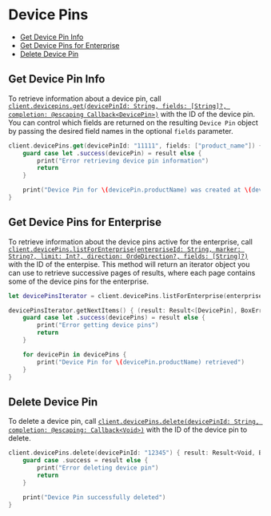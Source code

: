 Device Pins
===========

<!-- START doctoc generated TOC please keep comment here to allow auto update -->
<!-- DON'T EDIT THIS SECTION, INSTEAD RE-RUN doctoc TO UPDATE -->


- [Get Device Pin Info](#get-device-pin-info)
- [Get Device Pins for Enterprise](#get-device-pins-for-enterprise)
- [Delete Device Pin](#delete-device-pin)

<!-- END doctoc generated TOC please keep comment here to allow auto update -->


Get Device Pin Info
-------------------

To retrieve information about a device pin, call
[`client.devicepins.get(devicePinId: String, fields: [String]?, completion: @escaping Callback<DevicePin>)`][get-device-pin] with the ID
of the device pin. You can control which fields are returned on the resulting `Device Pin` object by passing the desired field names in the optional `fields` parameter.

```swift
client.devicePins.get(devicePinId: "11111", fields: ["product_name"]) { (result: Result<DevicePin, BoxError>) in
    guard case let .success(devicePin) = result else {
        print("Error retrieving device pin information")
        return
    }

    print("Device Pin for \(devicePin.productName) was created at \(devicePin.createdAt)")
}
```

[get-device-pin]: https://opensource.box.com/box-swift-sdk/Classes/DevicePinsModule.html#/s:6BoxSDK16DevicePinsModuleC03getC7PinInfo06deviceG2Id6fields10completionySS_SaySSGSgys6ResultOyAA0cG0CAA0A5ErrorOGctF

Get Device Pins for Enterprise
------------------------------

To retrieve information about the device pins active for the enterprise, call [`client.devicePins.listForEnterprise(enterpriseId: String, marker: String?, limit: Int?, direction: OrdeDirection?, fields: [String]?)`][get-device-pins] with the ID of the enterpise. This method will return an iterator object you can use to retrieve successive pages of results, where each page contains some of the device pins for the enterprise.

```swift
let devicePinsIterator = client.devicePins.listForEnterprise(enterpriseId: "12345", direction: .ascending)

devicePinsIterator.getNextItems() { (result: Result<[DevicePin], BoxError>) in
    guard case let .success(devicePins) = result else {
        print("Error getting device pins")
        return
    }

    for devicePin in devicePins {
        print("Device Pin for \(devicePin.productName) retrieved")
    }
}
```

[get-device-pins]: https://opensource.box.com/box-swift-sdk/Classes/DevicePinsModule.html#/s:6BoxSDK16DevicePinsModuleC013getEnterprisecD012enterpriseId6marker5limit9direction6fieldsAA18PaginationIteratorCyAA0C3PinCGSS_SSSgSiSgAA14OrderDirectionOSgSaySSGSgtF


Delete Device Pin
-----------------

To delete a device pin, call [`client.devicePins.delete(devicePinId: String, completion: @escaping: Callback<Void>)`][delete-device-pin] with the ID of the device pin to delete. 

```swift
client.devicePins.delete(devicePinId: "12345") { result: Result<Void, BoxError> in
    guard case .success = result else {
        print("Error deleting device pin")
        return
    }

    print("Device Pin successfully deleted")
}
```

[delete-device-pin]: https://opensource.box.com/box-swift-sdk/Classes/DevicePinsModule.html#/s:6BoxSDK16DevicePinsModuleC06deleteC3Pin06deviceG2Id10completionySS_ys6ResultOyytAA0A5ErrorOGctF